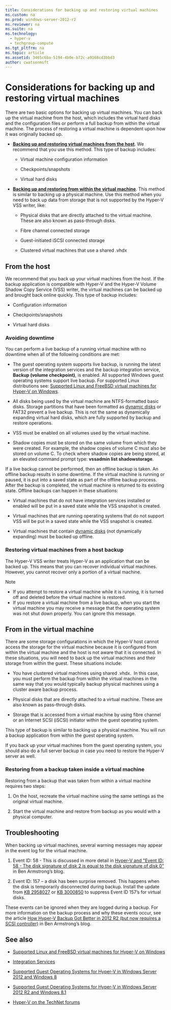 ```yaml
---
title: Considerations for backing up and restoring virtual machines
ms.custom: na
ms.prod: windows-server-2012-r2
ms.reviewer: na
ms.suite: na
ms.technology: 
  - hyper-v
  - techgroup-compute
ms.tgt_pltfrm: na
ms.topic: article
ms.assetid: 3465c6ba-5194-4b0e-b72c-a9168cd3bbd3
author: cwatsonmsft
---
```

# Considerations for backing up and restoring virtual machines
There are two basic options for backing up virtual machines. You can back up the virtual machine from the host, which includes the virtual hard disks and the configuration files or perform a full backup from within the virtual machine. The process of restoring a virtual machine is dependent upon how it was originally backed up.  
  
-   **[Backing up and restoring virtual machines from the host](../Topic/Considerations-for-backing-up-and-restoring-virtual-machines.md#BKMK_HOST_B)**. We recommend that you use this method. This type of backup includes:  
  
    -   Virtual machine configuration information  
  
    -   Checkpoints\/snapshots  
  
    -   Virtual hard disks  
  
-   **[Backing up and restoring from within the virtual machine](../Topic/Considerations-for-backing-up-and-restoring-virtual-machines.md#BKMK_VM_B)**. This method is similar to backing up a physical machine. Use this method when you need to back up data from storage that is not supported by the Hyper\-V VSS writer, like:  
  
    -   Physical disks that are directly attached to the virtual machine. These are also known as pass\-through disks.  
  
    -   Fibre channel connected storage  
  
    -   Guest\-initiated iSCSI connected storage  
  
    -   Clustered virtual machines that use a shared .vhdx  
  
## <a name="BKMK_HOST_B"></a>From the host  
We recommend that you back up your virtual machines from the host. If the backup application is compatible with Hyper\-V and the Hyper\-V Volume Shadow Copy Service \(VSS\) writer, the virtual machines can be backed up and brought back online quickly. This type of backup includes:  
  
-   Configuration information  
  
-   Checkpoints\/snapshots  
  
-   Virtual hard disks  
  
### Avoiding downtime  
You can perform a live backup of a running virtual machine with no downtime when all of the following conditions are met:  
  
-   The guest operating system supports live backup, is running the latest version of the integration services and the backup integration service, **Backup \(volume checkpoint\)**, is enabled.  All supported Windows guest operating systems support live backup. For supported Linux distributions see: [Supported Linux and FreeBSD virtual machines for Hyper-V on Windows](../Topic/Supported-Linux-and-FreeBSD-virtual-machines-for-Hyper-V-on-Windows.md).  
  
-   All disks being used by the virtual machine are NTFS\-formatted basic disks. Storage partitions that have been formatted as [dynamic disks](http://msdn.microsoft.com/library/windows/desktop/aa363785.aspx) or FAT32 prevent a live backup. This is not the same as dynamically expanding virtual hard disks, which are fully supported by backup and restore operations.  
  
-   VSS must be enabled on all volumes used by the virtual machine.  
  
-   Shadow copies must be stored on the same volume from which they were created. For example, the shadow copies of volume C must also be stored on volume C. To check where shadow copies are being stored, at an elevated command prompt type: **vssadmin list shadowstorage**.  
  
If a live backup cannot be performed, then an offline backup is taken. An offline backup results in some downtime. If the virtual machine is running or paused, it is put into a saved state as part of the offline backup process. After the backup is completed, the virtual machine is returned to its existing state. Offline backups can happen in these situations:  
  
-   Virtual machines that do not have integration services installed or enabled will be put in a saved state while the VSS snapshot is created.  
  
-   Virtual machines that are running operating systems that do not support VSS will be put in a saved state while the VSS snapshot is created.  
  
-   Virtual machines that contain [dynamic disks](http://msdn.microsoft.com/library/windows/desktop/aa363785.aspx) \(not dynamically expanding\) must be backed up offline.  
  
### <a name="BKMK_HOST_R"></a>Restoring virtual machines from a host backup  
The Hyper\-V VSS writer treats Hyper\-V as an application that can be backed up. This means that you can recover individual virtual machines. However, you cannot recover only a portion of a virtual machine.  
  
> [!NOTE]  
> -   If you attempt to restore a virtual machine while it is running, it is turned off and deleted before the virtual machine is restored.  
> -   If you restore a virtual machine from a live backup, when you start the virtual machine you may receive a message that the operating system was not shut down properly. You can ignore this message.  
  
## <a name="BKMK_VM_B"></a>From in the virtual machine  
There are some storage configurations in which the Hyper\-V host cannot access the storage for the virtual machine because it is configured from within the virtual machine and the host is not aware that it is connected. In these situations, you will need to back up the virtual machines and their storage from within the guest. These situations include:  
  
-   You have clustered virtual machines using shared .vhdx.  In this case, you must perform the backup from within the virtual machines in the same way that you would typically backup physical machines using a cluster aware backup process.  
  
-   Physical disks that are directly attached to a virtual machine. These are also known as pass\-through disks.  
  
-   Storage that is accessed from a virtual machine by using fibre channel or an Internet SCSI \(iSCSI\) initiator within the guest operating system.  
  
This type of backup is similar to backing up a physical machine. You will run a backup application from within the guest operating system.  
  
If you back up your virtual machines from the guest operating system, you should also do a full server backup in case you need to restore the Hyper\-V server as well.  
  
### <a name="BKMK_VM_R"></a>Restoring from a backup taken inside a virtual machine  
Restoring from a backup that was taken from within a virtual machine requires two steps:  
  
1.  On the host, recreate the virtual machine using the same settings as the original virtual machine.  
  
2.  Start the virtual machine and restore from backup as you would with a physical computer.  
  
## Troubleshooting  
When backing up virtual machines, several warning messages may appear in the event log for the virtual machine.  
  
1.  Event ID: 58 \- This is discussed in more detail in [Hyper\-V and "Event ID: 58 \- The disk signature of disk 2 is equal to the disk signature of disk 0"](http://blogs.msdn.com/b/virtual_pc_guy/archive/2015/03/11/hyper-v-and-quot-event-id-58-the-disk-signature-of-disk-2-is-equal-to-the-disk-signature-of-disk-0-quot.aspx) in Ben Armstrong’s blog.  
  
2.  Event ID: 157 – a disk has been surprise removed. This happens when the disk is temporarily disconnected during backup. Install the update from [KB 2958027](https://support.microsoft.com/kb/2958027) or [KB 3000850](https://support.microsoft.com/kb/3000850) to suppress Event ID 157’s for virtual disks.  
  
These events can be ignored when they are logged during a backup. For more information on the backup process and why these events occur, see the article [How Hyper\-V Backup Got Better in 2012 R2 \(but now requires a SCSI controller\)](http://blogs.msdn.com/b/virtual_pc_guy/archive/2015/03/09/how-hyper-v-backup-got-better-in-2012-r2-but-now-requires-a-scsi-controller.aspx) in Ben Armstrong’s blog.  
  
## See also  
  
-   [Supported Linux and FreeBSD virtual machines for Hyper-V on Windows](../Topic/Supported-Linux-and-FreeBSD-virtual-machines-for-Hyper-V-on-Windows.md)  
  
-   [Integration Services](../Topic/Integration-Services.md)  
  
-   [Supported Guest Operating Systems for Hyper\-V in Windows Server 2012 and Windows 8](assetId:///91958199-798d-4ac5-a019-3ed95c0cd2b8)  
  
-   [Supported Guest Operating Systems for Hyper\-V in Windows Server 2012 R2 and Windows 8.1](assetId:///0a3a974c-1714-47c8-88ca-8c1124dda369)  
  
-   [Hyper\-V on the TechNet forums](http://social.technet.microsoft.com/Forums/home?forum=winserverhyperv)  
  
